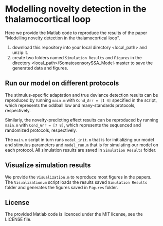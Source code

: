 # Modelling novelty detection in the thalamocortical loop
Here we provide the Matlab code to reproduce the results of the paper "Modelling novelty detection in the thalamocortical loop".

1. download this repository into your local directory <local_path> and unzip it.
2. create two folders named  `Simulation Results` and `Figures` in the directory <local_path>/SomatosensorySSA_Model-master to save the generated data and figures.

## Run our model on different protocols
The stimulus-specific adaptation and true deviance detection results can be reproduced by running `main.m` with `Cond_Arr = [1 4]` specified in the script, which represents the oddball low and many-standards protocols, respectively.

Similarly, the novelty-predicting effect results can be reproduced by running `main.m` with `Cond_Arr = [7 8]`, which represents the sequenced and randomized protocols, respectively.

The `main.m` script in turn runs `model_init.m` that is for initializing our model and stimulus parameters and `model_run.m` that is for simulating our model on each protocol. All simulation results are saved in `Simulation Results` folder.

## Visualize simulation results
We provide the `Visualization.m` to reproduce most figures in the papers. The `Visualization.m` script loads the results saved `Simulation Results` folder and generates the figures saved in `Figures` folder. 

## License
The provided Matlab code is licenced under the MIT license, see the LICENSE file.
